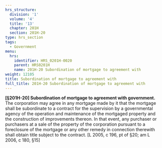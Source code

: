 ```yaml
---
hrs_structure:
  division: '1'
  volume: '4'
  title: '13'
  chapter: 201H
  section: 201H-20
type: hrs_section
tags:
  - Government
menu:
  hrs:
    identifier: HRS_0201H-0020
    parent: HRS0201H
    name: 201H-20 Subordination of mortgage to agreement with
weight: 12105
title: Subordination of mortgage to agreement with
full_title: 201H-20 Subordination of mortgage to agreement with
---
```

**[§201H-20] Subordination of mortgage to agreement with government.** The corporation may agree in any mortgage made by it that the mortgage shall be subordinate to a contract for the supervision by a governmental agency of the operation and maintenance of the mortgaged property and the construction of improvements thereon. In that event, any purchaser or purchasers at a sale of the property of the corporation pursuant to a foreclosure of the mortgage or any other remedy in connection therewith shall obtain title subject to the contract. [L 2005, c 196, pt of §20; am L 2006, c 180, §15]